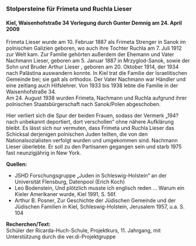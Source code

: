 ### Stolpersteine für Frimeta und Ruchla Lieser
#### Kiel, Waisenhofstraße 34 Verlegung durch Gunter Demnig am 24. April 2009

Frimeta Lieser wurde am 10. Februar 1887 als Frimeta Strenger in Sanok im polnischen Galizien geboren, wo auch ihre Tochter Ruchla am 7. Juli 1912 zur Welt kam. Zur Familie gehörten außerdem der Ehemann und Vater Nachmann Lieser, geboren am 5. Januar 1887 in Mrzyglod-Sanok, sowie der Sohn und Bruder Arthur Lieser , geboren am 20. Oktober 1914, der 1934 nach Palästina auswandern konnte. In Kiel trat die Familie der Israelitischen Gemeinde bei; sie galt als orthodox. Der Vater Nachmann war Händler und eine zeitlang auch Hilfslehrer. Von 1933 bis 1938 lebte die Familie in der Waisenhofstraße 34.  
Am 24. August 1938 wurden Frimeta, Nachmann und Ruchla aufgrund ihrer polnischen Staatsbürgerschaft nach Sanok/Polen abgeschoben.

Hier verliert sich die Spur der beiden Frauen, sodass der Vermerk „194? nach unbekannt deportiert, dort verschollen“ ohne nähere Aufklärung bleibt. Es lässt sich nur vermuten, dass Frimeta und Ruchla Lieser das Schicksal derjenigen polnischen Juden teilten, die von den Nationalsozialisten verfolgt wurden und umgekommen sind. Nachmann Lieser überlebte. Er soll zu den Partisanen gegangen sein und starb 1975 fast neunzigjährig in New York.

**Quellen:**
- JSHD Forschungsgruppe „Juden in Schleswig-Holstein“ an der Universität Flensburg, Datenpool (Erich Koch)
- Leo Bodenstein, Und plötzlich musste ich englisch reden ... Warum ein Kieler Amerikaner wurde, Kiel 1991, S. 56f.
- Arthur B. Posner, Zur Geschichte der Jüdischen Gemeinde und der Jüdischen Familien in Kiel, Schleswig-Holstein, Jerusalem 1957, u.a. S. 104

**Recherchen/Text:**  
Schüler der Ricarda-Huch-Schule, Projektkurs, 11. Jahrgang, mit Unterstützung durch die ver.di-Projektgruppe